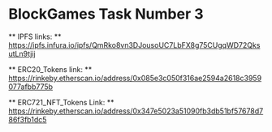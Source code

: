 # BlockGames Task Number 3 #

** IPFS links: ** https://ipfs.infura.io/ipfs/QmRko8vn3DJousoUC7LbFX8g75CUgqWD72QksutLn9tjij

** ERC20_Tokens link: **  https://rinkeby.etherscan.io/address/0x085e3c050f316ae2594a2618c3959077afbb775b

** ERC721_NFT_Tokens Link: ** https://rinkeby.etherscan.io/address/0x347e5023a51090fb3db51bf57678d786f3fb1dc5